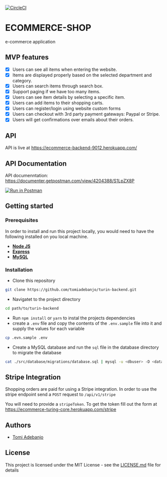 [![CircleCI](https://circleci.com/gh/tomiadebanjo/store-backend/tree/develop.svg?style=svg&circle-token=34e483d7d5906a4a65bd66871b3d965f594681a3)](https://circleci.com/gh/tomiadebanjo/store-backend/tree/develop)

# ECOMMERCE-SHOP

e-commerce application

## MVP features

* [x] Users can see all items when entering the website.
* [x] Items are displayed properly based on the selected department and category.
* [x] Users can search items through search box.
* [x] Support paging if we have too many items.
* [x] Users can see item details by selecting a specific item.
* [x] Users can add items to their shopping carts.
* [x] Users can register/login using website custom forms
* [x] Users can checkout with 3rd party payment gateways: Paypal or Stripe.
* [x] Users will get confirmations over emails about their orders.

## API

API is live at https://ecommerce-backend-9012.herokuapp.com/

## API Documentation

API documenntation: https://documenter.getpostman.com/view/4204388/S1LpZX8P

[![Run in Postman](https://run.pstmn.io/button.svg)](https://app.getpostman.com/run-collection/ab45639974f498a3866e)

## Getting started

### Prerequisites

In order to install and run this project locally, you would need to have the following installed on you local machine.

* [**Node JS**](https://nodejs.org/en/)
* [**Express**](https://expressjs.com/)
* [**MySQL**](https://www.mysql.com/downloads/)

### Installation

* Clone this repository

```sh
git clone https://github.com/tomiadebanjo/turin-backend.git
```

* Navigatet to the project directory

```sh
cd path/to/turin-backend

```

* Run `npm install` or `yarn` to instal the projects dependencies
* create a `.env` file and copy the contents of the `.env.sample` file into it and supply the values for each variable

```sh
cp .evn.sample .env
```

* Create a MySQL database and run the `sql` file in the database directory to migrate the database

```sh
cat ./src/database/migrations/database.sql | mysql -u <dbuser> -D <databasename> -p
```

## Stripe Integration

Shopping orders are paid for using a Stripe integration. In order to use the stripe endpoint send a `POST` request to `/api/v1/stripe`

You will need to provide a `stripeToken`. To get the token fill out the form at https://ecommerce-turing-core.herokuapp.com/stripe

## Authors

* [Tomi Adebanjo](https://github.com/tomiadebanjo)

## License

This project is licensed under the MIT License - see the [LICENSE.md](LICENSE.md) file for details

